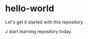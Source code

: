 hello-world
===========

Let's get it started with this repository

J start learning repository today.

